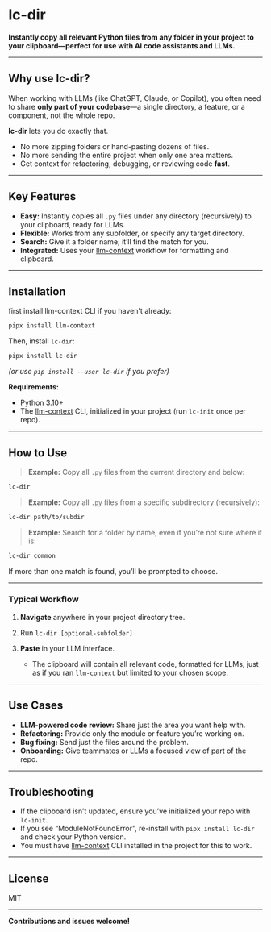 # lc-dir

**Instantly copy all relevant Python files from any folder in your project to your clipboard—perfect for use with AI code assistants and LLMs.**

---

## Why use lc-dir?

When working with LLMs (like ChatGPT, Claude, or Copilot), you often need to share **only part of your codebase**—a single directory, a feature, or a component, not the whole repo.

**lc-dir** lets you do exactly that.  
- No more zipping folders or hand-pasting dozens of files.
- No more sending the entire project when only one area matters.
- Get context for refactoring, debugging, or reviewing code **fast**.

---

## Key Features

- **Easy:** Instantly copies all `.py` files under any directory (recursively) to your clipboard, ready for LLMs.
- **Flexible:** Works from any subfolder, or specify any target directory.
- **Search:** Give it a folder name; it’ll find the match for you.
- **Integrated:** Uses your [llm-context](https://github.com/ContextLab/llm-context) workflow for formatting and clipboard.

---

## Installation

first install llm-context CLI if you haven't already:
```sh
pipx install llm-context
```

Then, install `lc-dir`:

```sh
pipx install lc-dir
````

*(or use `pip install --user lc-dir` if you prefer)*

**Requirements:**

* Python 3.10+
* The [llm-context](https://github.com/ContextLab/llm-context) CLI, initialized in your project (run `lc-init` once per repo).

---

## How to Use

> **Example:** Copy all `.py` files from the current directory and below:

```sh
lc-dir
```

> **Example:** Copy all `.py` files from a specific subdirectory (recursively):

```sh
lc-dir path/to/subdir
```

> **Example:** Search for a folder by name, even if you’re not sure where it is:

```sh
lc-dir common
```

If more than one match is found, you’ll be prompted to choose.

---

### Typical Workflow

1. **Navigate** anywhere in your project directory tree.
2. Run `lc-dir [optional-subfolder]`
3. **Paste** in your LLM interface.

   * The clipboard will contain all relevant code, formatted for LLMs, just as if you ran `llm-context` but limited to your chosen scope.

---

## Use Cases

* **LLM-powered code review:** Share just the area you want help with.
* **Refactoring:** Provide only the module or feature you’re working on.
* **Bug fixing:** Send just the files around the problem.
* **Onboarding:** Give teammates or LLMs a focused view of part of the repo.

---

## Troubleshooting

* If the clipboard isn’t updated, ensure you’ve initialized your repo with `lc-init`.
* If you see “ModuleNotFoundError”, re-install with `pipx install lc-dir` and check your Python version.
* You must have [llm-context](https://github.com/ContextLab/llm-context) CLI installed in the project for this to work.

---

## License

MIT

---

**Contributions and issues welcome!**
